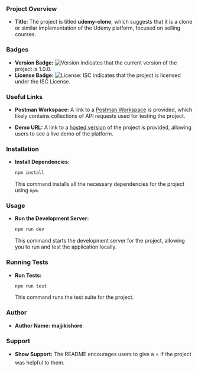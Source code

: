 ### Project Overview
- **Title:** The project is titled **udemy-clone**, which suggests that it is a clone or similar implementation of the Udemy platform, focused on selling courses.
  
### Badges
- **Version Badge:** ![Version](https://img.shields.io/badge/version-1.0.0-blue.svg?cacheSeconds=2592000) indicates that the current version of the project is 1.0.0.
- **License Badge:** ![License: ISC](https://img.shields.io/badge/License-ISC-yellow.svg) indicates that the project is licensed under the ISC License.

### Useful Links
- **Postman Workspace:** A link to a [Postman Workspace](https://app.getpostman.com/join-team?invite_code=2060d0354050fa4730286b2150931df6&target_code=afa6bb70534ec577a16df9f87f86fc9a) is provided, which likely contains collections of API requests used for testing the project.
  
- **Demo URL:** A link to a [hosted version](https://udemy-clone-production.up.railway.app/) of the project is provided, allowing users to see a live demo of the platform.

### Installation
- **Install Dependencies:**
  ```sh
  npm install
  ```
  This command installs all the necessary dependencies for the project using `npm`.

### Usage
- **Run the Development Server:**
  ```sh
  npm run dev
  ```
  This command starts the development server for the project, allowing you to run and test the application locally.

### Running Tests
- **Run Tests:**
  ```sh
  npm run test
  ```
  This command runs the test suite for the project.

### Author
- **Author Name:**  **majjikishore**.

### Support
- **Show Support:** The README encourages users to give a ⭐️ if the project was helpful to them.

